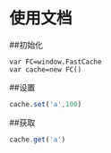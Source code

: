 # 使用文档

##初始化
```
var FC=window.FastCache
var cache=new FC()
```

##设置
```js
cache.set('a',100)
```
##获取
```js
cache.get('a')
```